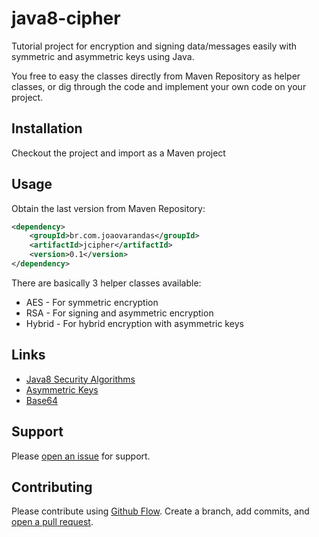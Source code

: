 # java8-cipher
Tutorial project for encryption and signing data/messages easily with symmetric and asymmetric keys using Java.

You free to easy the classes directly from Maven Repository as helper classes, or dig through the code and implement your own code on your project.

## Installation
Checkout the project and import as a Maven project

## Usage
Obtain the last version from Maven Repository:

```xml
<dependency>
    <groupId>br.com.joaovarandas</groupId>
    <artifactId>jcipher</artifactId>
    <version>0.1</version>
</dependency>
```

There are basically 3 helper classes available:
* AES - For symmetric encryption
* RSA - For signing and asymmetric encryption
* Hybrid - For hybrid encryption with asymmetric keys

## Links

* [Java8 Security Algorithms](http://docs.oracle.com/javase/8/docs/technotes/guides/security/StandardNames.html)
* [Asymmetric Keys](https://docs.oracle.com/javase/tutorial/security/apisign/step2.html)
* [Base64](https://github.com/brsanthu/migbase64)

## Support

Please [open an issue](https://github.com/joaovarandas/java8-cipher/issues/new) for support.


## Contributing

Please contribute using [Github Flow](https://guides.github.com/introduction/flow/). Create a branch, add commits, and [open a pull request](https://github.com/joaovarandas/java8-cipher/compare/).

